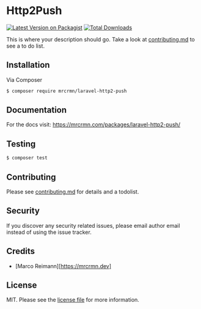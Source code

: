 # Http2Push

[![Latest Version on Packagist][ico-version]][link-packagist]
[![Total Downloads][ico-downloads]][link-downloads]

This is where your description should go. Take a look at [contributing.md](contributing.md) to see a to do list.

## Installation

Via Composer

``` bash
$ composer require mrcrmn/laravel-http2-push
```

## Documentation

For the docs visit: https://mrcrmn.com/packages/laravel-http2-push/

## Testing

``` bash
$ composer test
```

## Contributing

Please see [contributing.md](contributing.md) for details and a todolist.

## Security

If you discover any security related issues, please email author email instead of using the issue tracker.

## Credits

- [Marco Reimann][https://mrcrmn.dev]

## License

MIT. Please see the [license file](license.md) for more information.

[ico-version]: https://img.shields.io/packagist/v/mrcrmn/laravel-http2-push.svg?style=flat-square
[ico-downloads]: https://img.shields.io/packagist/dt/mrcrmn/laravel-http2-push.svg?style=flat-square
[ico-travis]: https://img.shields.io/travis/mrcrmn/laravel-http2-push/master.svg?style=flat-square
[ico-styleci]: https://styleci.io/repos/12345678/shield

[link-packagist]: https://packagist.org/packages/mrcrmn/laravel-http2-push
[link-downloads]: https://packagist.org/packages/mrcrmn/laravel-http2-push
[link-travis]: https://travis-ci.org/mrcrmn/laravel-http2-push
[link-styleci]: https://styleci.io/repos/12345678
[link-author]: https://github.com/mrcrmn
[link-contributors]: ../../contributors
